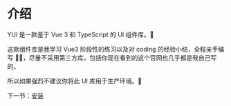 # 介绍

YUI 是一款基于 Vue 3 和 TypeScript 的 UI 组件库。🌟

这款组件库是我学习 Vue3 阶段性的练习以及对 coding 的经验小结，全程亲手编写 ✍🏻，尽量不采用第三方库，包括你现在看到的这个官网也几乎都是我自己写的。

所以如果强烈不建议你将此 UI 库用于生产环境。🤪

下一节：[安装](#/doc/install)
